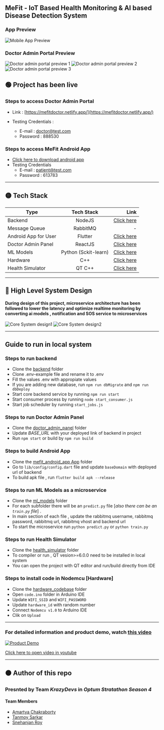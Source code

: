 ## MeFit - IoT Based Health Monitoring & AI based Disease Detection System

### App Preview
![Mobile App Preview](./assets/mobile_app_preview.png)

### Doctor Admin Portal Preview
![Doctor admin portal preview 1](./assets/doctor_admin_preview_1.png)
![Doctor admin portal preview 2](./assets/doctor_admin_preview_2.png)
![Doctor admin portal preview 3](./assets/doctor_admin_preview_3.png)

## 🟢 Project has been live

### Steps to access Doctor Admin Portal
- Link :   [https://mefitdoctor.netlify.app/](https://mefitdoctor.netlify.app/)

- Testing Credentials :
    - E-mail : doctor@test.com
    - Password : 888530

### Steps to access MeFit Android App
- [Click here to download android app](./assets/mefit-app.apk)
- Testing Credentials
    - E-mail : patient@test.com
    - Password : 613783

---

## 🟡 Tech Stack


|  Type | Tech Stack  | Link |
|----------|:-------------:|------:|
| Backend | NodeJS | [Click here](./backend) |
| Message Queue | RabbitMQ | - |
| Android App for User | Flutter | [Click here](./mefit_android_app)
| Doctor Admin Panel | ReactJS | [Click here](./doctor_admin_panel)
| ML Models | Python (Sckit-learn) | [Click here](./ml_models)
| Hardware | C++ | [Click here](./hardware_codebase)
| Health Simulator | QT C++ | [Click here](./health_simulator)

---
## 🔵 High Level System Design
#### During design of this project, microservice architecture has been followed to lower the latency and optimize realtime monitoring by converting ai models , notification and SOS service to microservices

![Core System design1](./assets/system_design1.png)
![Core System design2](./assets/system_design2.png)

---
## Guide to run in local system
### Steps to run backend
- Clone the [backend](./backend) folder
- Clone .env-example file and rename it to .env
- Fill the values .env with appropiate values
- If you are adding new database, run `npm run dbMigrate` and `npm run dbDeploy`
- Start core backend service by running `npm run start`
- Start consumer process by running `node start_consumer.js`
- Start job scheduler by running `start_jobs.js`

### Steps to run Doctor Admin Panel
- Clone the [doctor_admin_panel](./doctor_admin_panel) folder
- Update *BASE_URL* with your deployed link of backend in project
- Run `npm start` or build by `npm run build`

### Steps to build Android App
- Clone the [mefit_android_app App](./mefit_android_app) folder
- Go to `lib/config/config.dart` file and update `baseDomain` with deployed  url of backend
- To build apk file , run `flutter build apk --release`

### Steps to run ML Models as a microservice
- Clone the  [ml_models](./ml_models) folder 
- For each subfolder there will be an `predict.py` file [*also there can be an `train.py` file*] .
- In main section of each file , update the rabbitmq username, rabbitmq password, rabbitmq url, rabbitmq vhost and backend url
- To start the microservice run `python predict.py` or `python train.py`

### Steps to run Health Simulator
- Clone the [health_simulator](./health_simulator) folder
- To compiler or run , QT vesion>=6.0.0 need to be installed in local system
- You can open the project with QT editor and run/build directly from IDE

### Steps to install code in Nodemcu [Hardware]
- Clone the [hardware_codebase](./hardware_codebase) folder
- Open `code.ino` folder in Arduino IDE
- Update `WIFI_SSID` and `WIFI_PASSWORD`
- Update `hardware_id` with random number
- Connect `Nodemcu v1.0` to Arduino IDE
- Clik on `Upload`

---
### For detailed information and product demo, watch [this video](https://www.youtube.com/watch?v=W0Sel2hdxIs)

[![Product Demo](http://img.youtube.com/vi/W0Sel2hdxIs/0.jpg)](http://www.youtube.com/watch?v=W0Sel2hdxIs "MeFit Detailed Demo")

[Click here to open video in youtube](https://www.youtube.com/watch?v=W0Sel2hdxIs)

---
## 🟠 Author of this repo
### Presnted by Team ***KrazyDevs*** in ***Optum Stratathon Season 4***
#### Team Members
- [Amartya Chakraborty](https://github.com/cAmartya)
- [Tanmoy Sarkar](https://github.com/Tanmoy741127/)
- [Snehanjan Roy](https://github.com/Snehanjan2001)